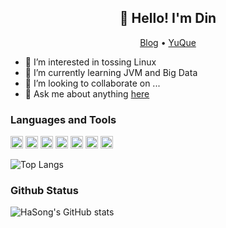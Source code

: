 <h2 align="center">👋 Hello! I'm Din</h2>

<p align="center">
  <a href="https://www.din12138.top">Blog</a> •
  <a href="https://www.yuque.com/din12138">YuQue</a>
</p>

- 👀 I’m interested in tossing Linux
- 🌱 I’m currently learning JVM and Big Data
- 💞️ I’m looking to collaborate on ...
- 💬 Ask me about anything [here](https://github.com/ding-zk/ding-zk/issues)

### Languages and Tools

<code><img height="20" src="https://cdn.jsdelivr.net/gh/dindin12138/CDN@master/LanguagesAndTools/java.png"></code>
<code><img height="20" src="https://cdn.jsdelivr.net/gh/dindin12138/CDN@master/LanguagesAndTools/cpp.png"></code>
<code><img height="20" src="https://cdn.jsdelivr.net/gh/dindin12138/CDN@master/LanguagesAndTools/python.png"></code>
<code><img height="20" src="https://cdn.jsdelivr.net/gh/dindin12138/CDN@master/LanguagesAndTools/rust.png"></code>
<code><img height="20" src="https://cdn.jsdelivr.net/gh/dindin12138/CDN@master/LanguagesAndTools/mysql.png"></code>
<code><img height="20" src="https://cdn.jsdelivr.net/gh/dindin12138/CDN@master/LanguagesAndTools/git.png"></code>
<code><img height="20" src="https://cdn.jsdelivr.net/gh/dindin12138/CDN@master/LanguagesAndTools/linux.png"></code>

![Top Langs](https://github-readme-stats-ding-zk.vercel.app/api/top-langs/?username=dindin12138&layout=compact&theme=nord)

### Github Status

![HaSong's GitHub stats](https://github-readme-stats-ding-zk.vercel.app/api?username=dindin12138&show_icons=true&theme=nord)
